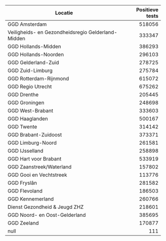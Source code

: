 | Locatie | Positieve tests |
|---------|----------------:|
| GGD Amsterdam                            | 518056 |
| Veiligheids- en Gezondheidsregio Gelderland-Midden | 333347 |
| GGD Hollands-Midden                      | 386293 |
| GGD Hollands-Noorden                     | 296103 |
| GGD Gelderland-Zuid                      | 278725 |
| GGD Zuid-Limburg                         | 275784 |
| GGD Rotterdam-Rijnmond                   | 615072 |
| GGD Regio Utrecht                        | 675262 |
| GGD Drenthe                              | 205445 |
| GGD Groningen                            | 248698 |
| GGD West-Brabant                         | 333603 |
| GGD Haaglanden                           | 500167 |
| GGD Twente                               | 314142 |
| GGD Brabant-Zuidoost                     | 373371 |
| GGD Limburg-Noord                        | 261581 |
| GGD IJsselland                           | 258898 |
| GGD Hart voor Brabant                    | 533919 |
| GGD Zaanstreek/Waterland                 | 157802 |
| GGD Gooi en Vechtstreek                  | 113776 |
| GGD Fryslân                              | 281582 |
| GGD Flevoland                            | 186503 |
| GGD Kennemerland                         | 260766 |
| Dienst Gezondheid & Jeugd ZHZ            | 218601 |
| GGD Noord- en Oost-Gelderland            | 385695 |
| GGD Zeeland                              | 170877 |
| null                                     |   111 |
